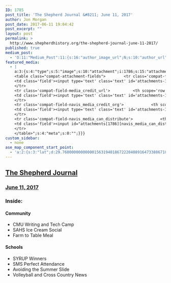 ```yaml
---
ID: 1785
post_title: 'The Shepherd Journal &#8211; June 11, 2017'
author: Jon Morgan
post_date: 2017-06-11 19:04:42
post_excerpt: ""
layout: post
permalink: >
  http://www.shepherdhistory.org/the-shepherd-journal-june-11-2017/
published: true
medium_post:
  - 'O:11:"Medium_Post":11:{s:16:"author_image_url";N;s:10:"author_url";N;s:11:"byline_name";N;s:12:"byline_email";N;s:10:"cross_link";s:2:"no";s:2:"id";N;s:21:"follower_notification";s:3:"yes";s:7:"license";s:19:"all-rights-reserved";s:14:"publication_id";s:12:"881fb60cdbf3";s:6:"status";s:4:"none";s:3:"url";N;}'
featured_media:
  - |
    a:3:{s:4:"type";s:5:"image";s:10:"attachment";i:1786;s:15:"attachment_data";a:33:{s:2:"id";i:1786;s:5:"title";s:8:"100_2215";s:8:"filename";s:12:"100_2215.jpg";s:3:"url";s:70:"http://www.shepherdhistory.org/wp-content/uploads/2017/06/100_2215.jpg";s:4:"link";s:50:"http://www.shepherdhistory.org/?attachment_id=1786";s:3:"alt";s:0:"";s:6:"author";s:1:"1";s:11:"description";s:0:"";s:7:"caption";s:0:"";s:4:"name";s:8:"100_2215";s:6:"status";s:7:"inherit";s:10:"uploadedTo";i:1785;s:4:"date";i:1497207749000;s:8:"modified";i:1497207749000;s:9:"menuOrder";i:0;s:4:"mime";s:10:"image/jpeg";s:4:"type";s:5:"image";s:7:"subtype";s:4:"jpeg";s:4:"icon";s:67:"http://www.shepherdhistory.org/wp-includes/images/media/default.png";s:13:"dateFormatted";s:13:"June 11, 2017";s:6:"nonces";a:3:{s:6:"update";s:10:"f5221e0a22";s:6:"delete";s:10:"2b14ed9361";s:4:"edit";s:10:"2110b308e4";}s:8:"editLink";s:70:"http://www.shepherdhistory.org/wp-admin/post.php?post=1786&action=edit";s:4:"meta";b:0;s:10:"authorName";s:10:"Jon Morgan";s:14:"uploadedToLink";s:70:"http://www.shepherdhistory.org/wp-admin/post.php?post=1785&action=edit";s:15:"uploadedToTitle";s:36:"The Shepherd Journal - June 11, 2017";s:15:"filesizeInBytes";i:2367301;s:21:"filesizeHumanReadable";s:4:"2 MB";s:6:"height";i:2448;s:5:"width";i:3264;s:11:"orientation";s:9:"landscape";s:5:"sizes";a:4:{s:9:"thumbnail";a:4:{s:6:"height";i:140;s:5:"width";i:140;s:3:"url";s:78:"http://www.shepherdhistory.org/wp-content/uploads/2017/06/100_2215-140x140.jpg";s:11:"orientation";s:9:"landscape";}s:6:"medium";a:4:{s:6:"height";i:252;s:5:"width";i:336;s:3:"url";s:78:"http://www.shepherdhistory.org/wp-content/uploads/2017/06/100_2215-336x252.jpg";s:11:"orientation";s:9:"landscape";}s:5:"large";a:4:{s:6:"height";i:578;s:5:"width";i:771;s:3:"url";s:78:"http://www.shepherdhistory.org/wp-content/uploads/2017/06/100_2215-771x578.jpg";s:11:"orientation";s:9:"landscape";}s:4:"full";a:4:{s:3:"url";s:70:"http://www.shepherdhistory.org/wp-content/uploads/2017/06/100_2215.jpg";s:6:"height";i:2448;s:5:"width";i:3264;s:11:"orientation";s:9:"landscape";}}s:6:"compat";a:2:{s:4:"item";s:1723:"<input type="hidden" name="attachments[1786][menu_order]" value="0" /><p class="media-types media-types-required-info">Required fields are marked <span class="required">*</span></p>
    <table class="compat-attachment-fields">		<tr class='compat-field-media_credit'>			<th scope='row' class='label'><label for='attachments-1786-media_credit'><span class='alignleft'>Credit</span><br class='clear' /></label></th>
    <td class='field'><input type='text' class='text' id='attachments-1786-media_credit' name='attachments[1786][media_credit]' value=''  /></td>
    </tr>
    <tr class='compat-field-media_credit_url'>			<th scope='row' class='label'><label for='attachments-1786-media_credit_url'><span class='alignleft'>Credit URL</span><br class='clear' /></label></th>
    <td class='field'><input type='text' class='text' id='attachments-1786-media_credit_url' name='attachments[1786][media_credit_url]' value=''  /></td>
    </tr>
    <tr class='compat-field-navis_media_credit_org'>			<th scope='row' class='label'><label for='attachments-1786-navis_media_credit_org'><span class='alignleft'>Organization</span><br class='clear' /></label></th>
    <td class='field'><input type='text' class='text' id='attachments-1786-navis_media_credit_org' name='attachments[1786][navis_media_credit_org]' value=''  /></td>
    </tr>
    <tr class='compat-field-navis_media_can_distribute'>			<th scope='row' class='label'><label for='attachments-1786-navis_media_can_distribute'><span class='alignleft'>Can<br />distribute?</span><br class='clear' /></label></th>
    <td class='field'><input id="attachments[1786][navis_media_can_distribute]" name="attachments[1786][navis_media_can_distribute]" type="checkbox" value="1"  /></td>
    </tr>
    </table>";s:4:"meta";s:0:"";}}}
custom_sidebar:
  - none
ase_map_component_start_point:
  - 'a:2:{s:3:"lat";d:29.760000000000001563194018672220408916473388671875;s:3:"lng";d:-95.3799999999999954525264911353588104248046875;}'
---
```

<h2><a href="https://shepherdjrn.gitbooks.io/tsj-06112017/content/">The Shepherd Journal</a></h2>
<h3><a href="https://shepherdjrn.gitbooks.io/tsj-06112017/content/">June 11, 2017</a></h3>
<h3>Inside:</h3>
<h4>Community</h4>
<ul>
 	<li>CMU Writing and Tech Camp</li>
 	<li>SAHS Ice Cream Social</li>
 	<li>Farm to Table Meal</li>
</ul>
<h4>Schools</h4>
<ul>
 	<li>SYRUP Winners</li>
 	<li>SMS Perfect Attendance</li>
 	<li>Avoiding the Summer Slide</li>
 	<li>Volleyball and Cross Country News</li>
</ul>